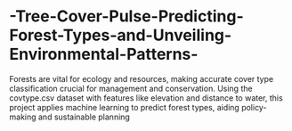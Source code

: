 # -Tree-Cover-Pulse-Predicting-Forest-Types-and-Unveiling-Environmental-Patterns-
Forests are vital for ecology and resources, making accurate cover type classification crucial for management and conservation. Using the covtype.csv dataset with features like elevation and distance to water, this project applies machine learning to predict forest types, aiding policy-making and sustainable planning
